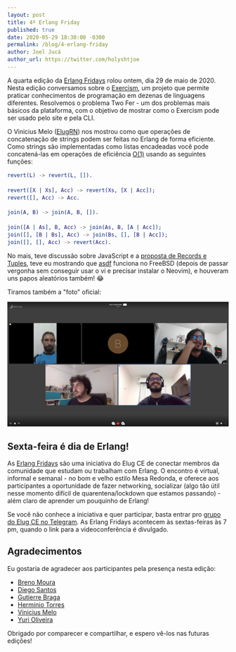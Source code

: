 ```yaml
---
layout: post
title: 4º Erlang Friday
published: true
date: 2020-05-29 18:30:00 -0300
permalink: /blog/4-erlang-friday
author: Joel Jucá
author_url: https://twitter.com/holyshtjoe
---
```


A quarta edição da [Erlang Fridays](https://github.com/elug-ce/forum/issues/7) rolou ontem, dia 29 de maio de 2020. Nesta edição conversamos sobre o [Exercism](https://exercism.io), um projeto que permite praticar conhecimentos de programação em dezenas de linguagens diferentes. Resolvemos o problema Two Fer - um dos problemas mais básicos da plataforma, com o objetivo de mostrar como o Exercism pode ser usado pelo site e pela CLI.

O Vinicius Melo ([ElugRN](https://t.me/ElugRN)) nos mostrou como que operações de concatenação de strings podem ser feitas no Erlang de forma eficiente. Como strings são implementadas como listas encadeadas você pode concatená-las em operações de eficiência [O(1)](https://pt.wikipedia.org/wiki/Grande-O) usando as seguintes funções:

```erl
revert(L) -> revert(L, []).

revert([X | Xs], Acc) -> revert(Xs, [X | Acc]);
revert([], Acc) -> Acc.

join(A, B) -> join(A, B, []).

join([A | As], B, Acc) -> join(As, B, [A | Acc]);
join([], [B | Bs], Acc) -> join(Bs, [], [B | Acc]);
join([], [], Acc) -> revert(Acc).
```

No mais, teve discussão sobre JavaScript e a [proposta de Records e Tuples](https://github.com/tc39/proposal-record-tuple), teve eu mostrando que [asdf](https://asdf-vm.com) funciona no FreeBSD (depois de passar vergonha sem conseguir usar o vi e precisar instalar o Neovim), e houveram uns papos aleatórios também! 😂

Tiramos também a "foto" oficial:

![4º Erlang Friday: Foto Oficial](/media/2020-05-29_4-erlang-friday.png "4º Erlang Friday: Foto Oficial")

## Sexta-feira é dia de Erlang!

As [Erlang Fridays](https://github.com/elug-ce/forum/issues/7) são uma iniciativa do Elug CE de conectar membros da comunidade que estudam ou trabalham com Erlang. O encontro é virtual, informal e semanal - no bom e velho estilo Mesa Redonda, e oferece aos participantes a oportunidade de fazer networking, socializar (algo tão útil nesse momento difícil de quarentena/lockdown que estamos passando) - além claro de aprender um pouquinho de Erlang!

Se você não conhece a iniciativa e quer participar, basta entrar pro [grupo do Elug CE no Telegram](https://t.me/elug_ce). As Erlang Fridays acontecem às sextas-feiras às 7 pm, quando o link para a videoconferência é divulgado.

## Agradecimentos

Eu gostaria de agradecer aos participantes pela presença nesta edição:

- [Breno Moura](https://twitter.com/basmoura)
- [Diego Santos](https://github.com/diegoleonardo)
- [Gutierre Braga](https://github.com/Gutierre-Braga)
- [Herminio Torres](https://twitter.com/herminiotorres)
- [Vinicius Melo](http://github.com/viniciusd)
- [Yuri Oliveira](https://twitter.com/yuriploc)

Obrigado por comparecer e compartilhar, e espero vê-los nas futuras edições!
